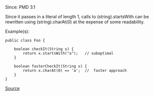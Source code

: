 Since: PMD 3.1

Since it passes in a literal of length 1, calls to (string).startsWith can be rewritten using (string).charAt(0)
at the expense of some readability.

Example(s):
```
public class Foo {

	boolean checkIt(String x) {
		return x.startsWith("a");	// suboptimal
	}
  
	boolean fasterCheckIt(String x) {
		return x.charAt(0) == 'a';	//	faster approach
	}
}
```

[Source](https://pmd.github.io/pmd-5.6.1/pmd-java/rules/java/optimizations.html#SimplifyStartsWith)
